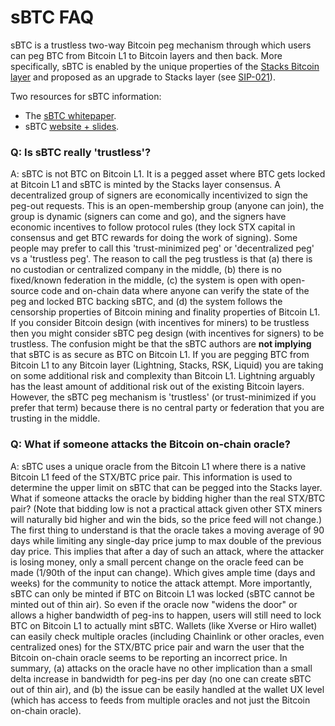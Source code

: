 # sBTC FAQ

sBTC is a trustless two-way Bitcoin peg mechanism through which users can peg BTC from Bitcoin L1 to Bitcoin layers and then back. More specifically, sBTC is enabled by the unique properties of the [Stacks Bitcoin layer](https://stacks.co/stacks.pdf) and proposed as an upgrade to Stacks layer (see [SIP-021](https://github.com/stacksgov/sips/blob/56b73eada5ef1b72376f4a230949297b3edcc562/sips/sip-021/sip-021-trustless-two-way-peg-for-bitcoin.md)). 

Two resources for sBTC information:

- The [sBTC whitepaper](https://stacks.co/sbtc.pdf).
- sBTC [website + slides](https://stacks.co/sbtc).

### Q: Is sBTC really 'trustless'? 

A: sBTC is not BTC on Bitcoin L1. It is a pegged asset where BTC gets locked at Bitcoin L1 and sBTC is minted by the Stacks layer consensus. A decentralized group of signers are economically incentivized to sign the peg-out requests. This is an open-membership group (anyone can join), the group is dynamic (signers can come and go), and the signers have economic incentives to follow protocol rules (they lock STX capital in consensus and get BTC rewards for doing the work of signing). Some people may prefer to call this 'trust-minimized peg' or 'decentralized peg' vs a 'trustless peg'. The reason to call the peg trustless is that (a) there is no custodian or centralized company in the middle, (b) there is no fixed/known federation in the middle, (c) the system is open with open-source code and on-chain data where anyone can verify the state of the peg and locked BTC backing sBTC, and (d) the system follows the censorship properties of Bitcoin mining and finality properties of Bitcoin L1. If you consider Bitcoin design (with incentives for miners) to be trustless then you might consider sBTC peg design (with incentives for signers) to be trustless. The confusion might be that the sBTC authors are **not implying** that sBTC is as secure as BTC on Bitcoin L1. If you are pegging BTC from Bitcoin L1 to any Bitcoin layer (Lightning, Stacks, RSK, Liquid) you are taking on some additional risk and complexity than Bitcoin L1. Lightning arguably has the least amount of additional risk out of the existing Bitcoin layers. However, the sBTC peg mechanism is 'trustless' (or trust-minimized if you prefer that term) because there is no central party or federation that you are trusting in the middle.

### Q: What if someone attacks the Bitcoin on-chain oracle? 

A: sBTC uses a unique oracle from the Bitcoin L1 where there is a native Bitcoin L1 feed of the STX/BTC price pair. This information is used to determine the upper limit on sBTC that can be pegged into the Stacks layer. What if someone attacks the oracle by bidding higher than the real STX/BTC pair? (Note that bidding low is not a practical attack given other STX miners will naturally bid higher and win the bids, so the price feed will not change.) The first thing to understand is that the oracle takes a moving average of 90 days while limiting any single-day price jump to max double of the previous day price. This implies that after a day of such an attack, where the attacker is losing money, only a small percent change on the oracle feed can be made (1/90th of the input can change). Which gives ample time (days and weeks) for the community to notice the attack attempt. More importantly, sBTC can only be minted if BTC on Bitcoin L1 was locked (sBTC cannot be minted out of thin air). So even if the oracle now "widens the door" or allows a higher bandwidth of peg-ins to happen, users will still need to lock BTC on Bitcoin L1 to actually mint sBTC. Wallets (like Xverse or Hiro wallet) can easily check multiple oracles (including Chainlink or other oracles, even centralized ones) for the STX/BTC price pair and warn the user that the Bitcoin on-chain oracle seems to be reporting an incorrect price. In summary, (a) attacks on the oracle have no other implication than a small delta increase in bandwidth for peg-ins per day (no one can create sBTC out of thin air), and (b) the issue can be easily handled at the wallet UX level (which has access to feeds from multiple oracles and not just the Bitcoin on-chain oracle).
